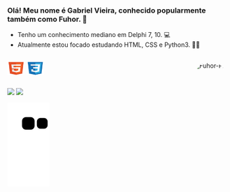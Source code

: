 ### Olá! Meu nome é Gabriel Vieira, conhecido popularmente também como Fuhor. 👋


- Tenho um conhecimento mediano em Delphi 7, 10. 💻
- Atualmente estou focado estudando HTML, CSS e Python3. 👨‍💻

<div style="display: inline_block"><br>
  <img align="center" alt="Fuhor-HTML" height="30" width="40" src="https://raw.githubusercontent.com/devicons/devicon/master/icons/html5/html5-original.svg">
  <img align="center" alt="Fuhor-CSS" height="30" width="40" src="https://raw.githubusercontent.com/devicons/devicon/master/icons/css3/css3-original.svg">
  <img align="right" alt="Fuhor-Pic" height="150" style="border-radius:50px;" src="https://i.redd.it/r9i4b4833xm21.jpg">
</div>

##
 
<div> 
  <a href="https://instagram.com/gabrielfuhor" target="_blank"><img src="https://img.shields.io/badge/-Instagram-%23E4405F?style=for-the-badge&logo=instagram&logoColor=white" target="_blank"></a>
  <a href = "mailto:@gabrielp.cacamba@gmail.com"><img src="https://img.shields.io/badge/-Gmail-%23333?style=for-the-badge&logo=gmail&logoColor=white" target="_blank">
  </a>
</div>

  ![snake gif](https://github.com/Fuhor/Fuhor/blob/output/github-contribution-grid-snake.svg)  
